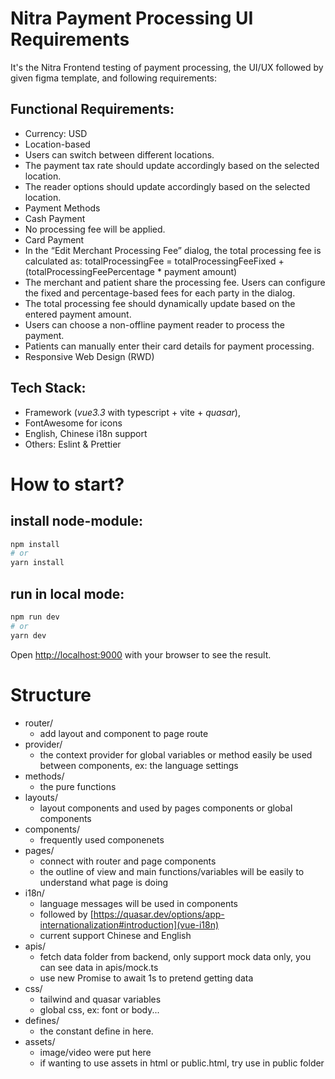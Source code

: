 # Nitra Payment Processing UI Requirements

It's the Nitra Frontend testing of payment processing, the UI/UX followed by given figma template, and following requirements:

## Functional Requirements:

- Currency: USD
- Location-based
- Users can switch between different locations.
- The payment tax rate should update accordingly based on the selected location.
- The reader options should update accordingly based on the selected location.
- Payment Methods
- Cash Payment
- No processing fee will be applied.
- Card Payment
- In the “Edit Merchant Processing Fee” dialog, the total processing fee is calculated as: totalProcessingFee = totalProcessingFeeFixed + (totalProcessingFeePercentage \* payment amount)
- The merchant and patient share the processing fee. Users can configure the fixed and percentage-based fees for each party in the dialog.
- The total processing fee should dynamically update based on the entered payment amount.
- Users can choose a non-offline payment reader to process the payment.
- Patients can manually enter their card details for payment processing.
- Responsive Web Design (RWD)

## Tech Stack:

- Framework (_vue3.3_ with typescript + vite + *quasar*),
- FontAwesome for icons
- English, Chinese i18n support
- Others: Eslint & Prettier

# How to start?

## install node-module:

```bash
npm install
# or
yarn install
```

## run in local mode:

```bash
npm run dev
# or
yarn dev
```

Open [http://localhost:9000](http://localhost:9000) with your browser to see the result.


# Structure

- router/
    - add layout and component to page route
- provider/
    - the context provider for global variables or method easily be used between components, ex: the language settings
- methods/
    - the pure functions 
- layouts/
    - layout components and used by pages components or global components
- components/
    - frequently used componenets
- pages/
    - connect with router and page components
    - the outline of view and main functions/variables will be easily to understand what page is doing
- i18n/
    - language messages will be used in components
    - followed by [https://quasar.dev/options/app-internationalization#introduction](vue-i18n)
    - current support Chinese and English
- apis/
    - fetch data folder from backend, only support mock data only, you can see data in apis/mock.ts
    - use new Promise to await 1s to pretend getting data
- css/
    - tailwind and quasar variables
    - global css, ex: font or body...
- defines/
    - the constant define in here.
- assets/
    - image/video were put here
    - if wanting to use assets in html or public.html, try use in public folder
